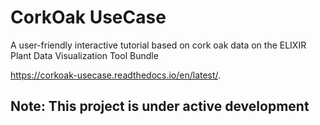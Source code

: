 # CorkOak UseCase
A user-friendly interactive tutorial based on cork oak data on the ELIXIR Plant Data Visualization Tool Bundle

https://corkoak-usecase.readthedocs.io/en/latest/.

## Note: This project is under active development
